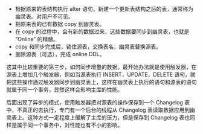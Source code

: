 
- 根据原来的表结构执行 alter 语句，新建一个更新表结构之后的表，通常称为幽灵表。对用户不可见。
- 把原来表的已有数据 copy 到幽灵表。
- 在 copy 的过程中，会有新的数据过来，这些数据要同步到幽灵表，也就是 “Online” 的精髓。
- copy 和同步完成后，锁住源表，交换表名，幽灵表替换源表。
- 删除源表（可选），完成 online DDL。


这其中比较重要的第三步，如何同步增量的数据。最开始办法就是使用触发器，在源表上增加几个触发器，例如当源表执行 INSERT，UPDATE，DELETE 语句，就把这些操作通过触发器同步到幽灵表上，这样在幽灵表上执行的语句和源表的语句就属于同一个事务，显然这样会影响主库的性能。

后面出现了异步的模式，使用触发器把对源表的操作保存到一个 Changelog 表中，不真正的去执行，专门有一个后台的线程从 Changelog 表读取数据应用到幽灵表上。这种方式一定程度上缓解了主库的压力，但是保存到 Changelog 表也同样是属于同一个事务中，对性能也有不小的影响。